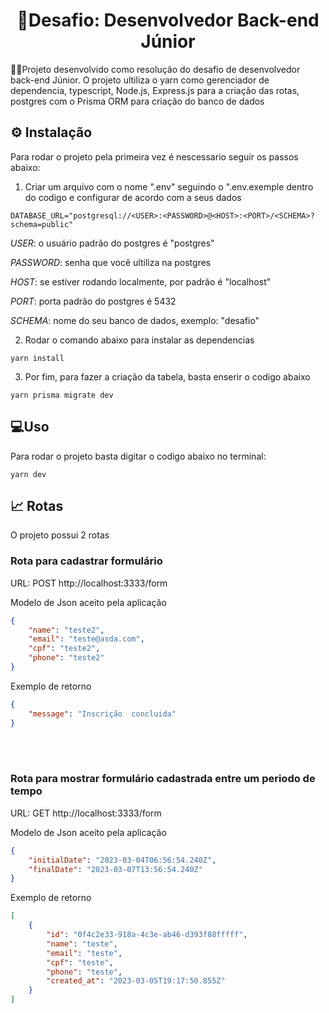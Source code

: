 <h1 align="center">🚀Desafio: Desenvolvedor Back-end Júnior</h1>

<p align="center">

👨‍💻Projeto desenvolvido como resolução do desafio de desenvolvedor back-end Júnior. O projeto ultiliza o yarn como gerenciador de dependencia, typescript, Node.js, Express.js para a criação das rotas, postgres com o Prisma ORM para criação do banco de dados

## :gear: Instalação

Para rodar o projeto pela primeira vez é nescessario seguir os passos abaixo:

1. Criar um arquivo com o nome ".env" seguindo o ".env.exemple dentro do codigo e configurar de acordo com a seus dados
```.env
DATABASE_URL="postgresql://<USER>:<PASSWORD>@<HOST>:<PORT>/<SCHEMA>?schema=public"
```
*USER*: o usuário padrão do postgres é "postgres"

*PASSWORD*: senha que você ultiliza na postgres

*HOST*: se estiver rodando localmente, por padrão é "localhost"

*PORT*: porta padrão do postgres é 5432

*SCHEMA*: nome do seu banco de dados, exemplo: "desafio"

2. Rodar o comando abaixo para instalar as dependencias

```Console
yarn install
```

3. Por fim, para fazer a criação da tabela, basta enserir o codigo abaixo
```Console
yarn prisma migrate dev
```

## :computer:Uso

Para rodar o projeto basta digitar o codigo abaixo no terminal:

```Console
yarn dev
```

## :chart_with_upwards_trend: Rotas

O projeto possui 2 rotas

### Rota para cadastrar formulário

URL: POST http://localhost:3333/form

Modelo de Json aceito pela aplicação

```Json
{
    "name": "teste2",
    "email": "teste@asda.com",
    "cpf": "teste2",
    "phone": "teste2"
}
```

Exemplo de retorno
```Json
{
    "message": "Inscrição  concluida"
}
```
<br><br>

### Rota para mostrar formulário cadastrada entre um periodo de tempo

URL: GET http://localhost:3333/form

Modelo de Json aceito pela aplicação

```Json
{
    "initialDate": "2023-03-04T06:56:54.240Z",
    "finalDate": "2023-03-07T13:56:54.240Z"
}
```

Exemplo de retorno
```Json
[
    {
        "id": "0f4c2e33-918a-4c3e-ab46-d393f88fffff",
        "name": "teste",
        "email": "teste",
        "cpf": "teste",
        "phone": "teste",
        "created_at": "2023-03-05T19:17:50.855Z"
    }
]
```
